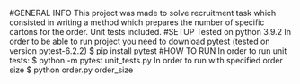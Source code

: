 #GENERAL INFO
This project was made to solve recruitment task which consisted in writing a method which prepares the number of specific cartons for the order. Unit tests included.
#SETUP
Tested on python 3.9.2
In order to be able to run project you need to download pytest (tested on version pytest-6.2.2)
$ pip install pytest
#HOW TO RUN
In order to run unit tests:
$ python -m pytest unit_tests.py
In order to run with specified order size
$ python order.py order_size